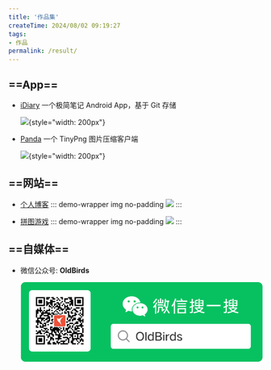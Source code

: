 ```yaml
---
title: '作品集'
createTime: 2024/08/02 09:19:27
tags:
- 作品
permalink: /result/
---
```


## ==App==

* [iDiary](https://play.google.com/store/apps/details?id=run.oldbird.idiary&pli=1) 一个极简笔记 Android App，基于 Git 存储
    
    ![](/app-idiary.webp){style="width: 200px"}

* [Panda](https://play.google.com/store/apps/details?id=run.oldbird.panda) 一个 TinyPng 图片压缩客户端

    ![](/app-panda.webp){style="width: 200px"}

## ==网站==

* [个人博客](https://oldbird.run)
    ::: demo-wrapper img no-padding
    ![](/site.png)
    :::

* [拼图游戏](https://puzzle.oldbird.run)
    ::: demo-wrapper img no-padding
    ![](/puzzle.png)
    :::

## ==自媒体==

* 微信公众号: **OldBirds**

    ![](/wechat.png)

